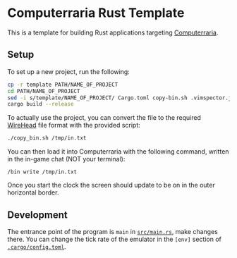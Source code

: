 # Computerraria Rust Template

This is a template for building Rust applications targeting [Computerraria](https://github.com/misprit7/computerraria). 

## Setup

To set up a new project, run the following: 
```bash
cp -r template PATH/NAME_OF_PROJECT
cd PATH/NAME_OF_PROJECT
sed -i s/template/NAME_OF_PROJECT/ Cargo.toml copy-bin.sh .vimspector.json
cargo build --release
```
To actually use the project, you can convert the file to the required [WireHead](https://github.com/misprit7/WireHead) file format with the provided script: 
```bash
./copy_bin.sh /tmp/in.txt
```
You can then load it into Computerraria with the following command, written in the in-game chat (NOT your terminal):
```
/bin write /tmp/in.txt
```
Once you start the clock the screen should update to be on in the outer horizontal border.

## Development
The entrance point of the program is `main` in [`src/main.rs`](src/main.rs), make changes there. You can change the tick rate of the emulator in the `[env]` section of [`.cargo/config.toml`](.cargo/config.toml).
